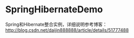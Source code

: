 # SpringHibernateDemo
Spring和Hibernate整合实例，详细说明参考博客：http://blog.csdn.net/daijin888888/article/details/51777488
